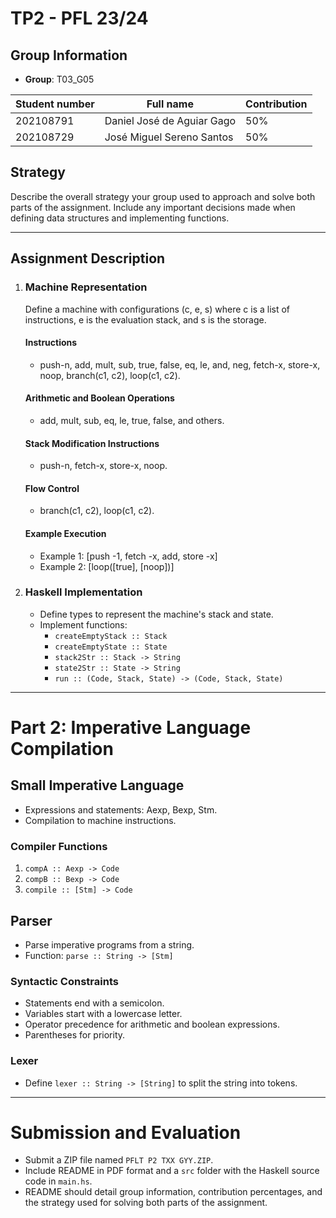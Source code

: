 # TP2 - PFL 23/24

## Group Information
- **Group**: T03_G05

| Student number | Full name                  | Contribution |
| -------------- | -------------------------- | ------------ |
| 202108791      | Daniel José de Aguiar Gago | 50%          |
| 202108729      | José Miguel Sereno Santos  | 50%          |
  
## Strategy
Describe the overall strategy your group used to approach and solve both parts of the assignment. Include any important decisions made when defining data structures and implementing functions.

---

## Assignment Description
1. ### Machine Representation
   Define a machine with configurations (c, e, s) where c is a list of instructions, e is the evaluation stack, and s is the storage.

   #### Instructions
   - push-n, add, mult, sub, true, false, eq, le, and, neg, fetch-x, store-x, noop, branch(c1, c2), loop(c1, c2).

   #### Arithmetic and Boolean Operations
   - add, mult, sub, eq, le, true, false, and others.

   #### Stack Modification Instructions
   - push-n, fetch-x, store-x, noop.

   #### Flow Control
   - branch(c1, c2), loop(c1, c2).

   #### Example Execution
   - Example 1: [push -1, fetch -x, add, store -x]
   - Example 2: [loop([true], [noop])]

2. ### Haskell Implementation
   - Define types to represent the machine's stack and state.
   - Implement functions:
     - `createEmptyStack :: Stack`
     - `createEmptyState :: State`
     - `stack2Str :: Stack -> String`
     - `state2Str :: State -> String`
     - `run :: (Code, Stack, State) -> (Code, Stack, State)`

---

# Part 2: Imperative Language Compilation

## Small Imperative Language
- Expressions and statements: Aexp, Bexp, Stm.
- Compilation to machine instructions.

### Compiler Functions
1. `compA :: Aexp -> Code`
2. `compB :: Bexp -> Code`
3. `compile :: [Stm] -> Code`

## Parser
- Parse imperative programs from a string.
- Function: `parse :: String -> [Stm]`

### Syntactic Constraints
- Statements end with a semicolon.
- Variables start with a lowercase letter.
- Operator precedence for arithmetic and boolean expressions.
- Parentheses for priority.

### Lexer
- Define `lexer :: String -> [String]` to split the string into tokens.

---

# Submission and Evaluation
- Submit a ZIP file named `PFLT P2 TXX GYY.ZIP`.
- Include README in PDF format and a `src` folder with the Haskell source code in `main.hs`.
- README should detail group information, contribution percentages, and the strategy used for solving both parts of the assignment.
